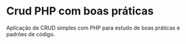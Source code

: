# Crud PHP com boas práticas
Aplicação de CRUD simples com PHP para estudo de boas práticas e padrões de código.
